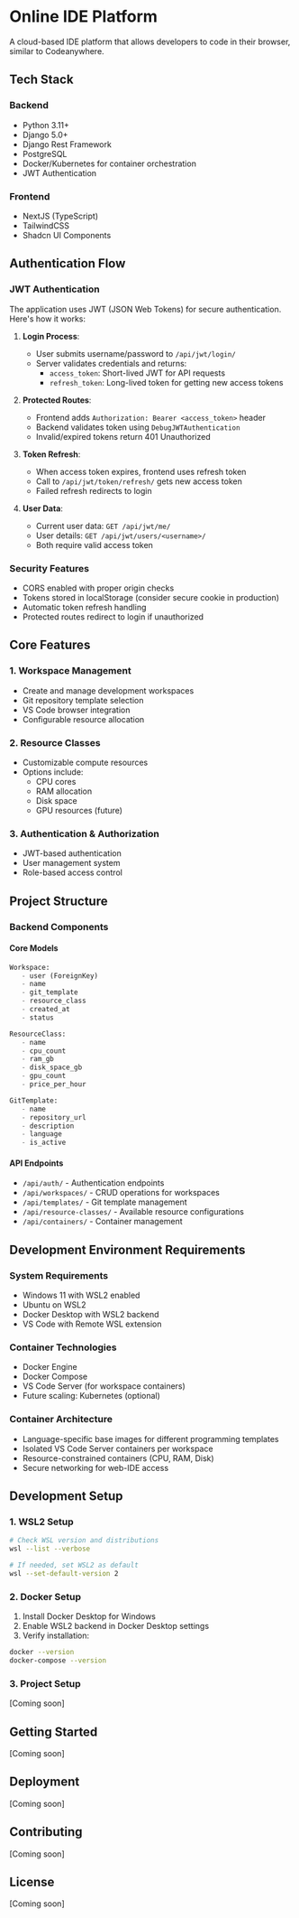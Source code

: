 # Online IDE Platform

A cloud-based IDE platform that allows developers to code in their browser, similar to Codeanywhere.

## Tech Stack

### Backend
- Python 3.11+
- Django 5.0+
- Django Rest Framework
- PostgreSQL
- Docker/Kubernetes for container orchestration
- JWT Authentication

### Frontend
- NextJS (TypeScript)
- TailwindCSS
- Shadcn UI Components

## Authentication Flow

### JWT Authentication

The application uses JWT (JSON Web Tokens) for secure authentication. Here's how it works:

1. **Login Process**:
   - User submits username/password to `/api/jwt/login/`
   - Server validates credentials and returns:
     - `access_token`: Short-lived JWT for API requests
     - `refresh_token`: Long-lived token for getting new access tokens

2. **Protected Routes**:
   - Frontend adds `Authorization: Bearer <access_token>` header
   - Backend validates token using `DebugJWTAuthentication`
   - Invalid/expired tokens return 401 Unauthorized

3. **Token Refresh**:
   - When access token expires, frontend uses refresh token
   - Call to `/api/jwt/token/refresh/` gets new access token
   - Failed refresh redirects to login

4. **User Data**:
   - Current user data: `GET /api/jwt/me/`
   - User details: `GET /api/jwt/users/<username>/`
   - Both require valid access token

### Security Features

- CORS enabled with proper origin checks
- Tokens stored in localStorage (consider secure cookie in production)
- Automatic token refresh handling
- Protected routes redirect to login if unauthorized

## Core Features

### 1. Workspace Management
- Create and manage development workspaces
- Git repository template selection
- VS Code browser integration
- Configurable resource allocation

### 2. Resource Classes
- Customizable compute resources
- Options include:
  - CPU cores
  - RAM allocation
  - Disk space
  - GPU resources (future)

### 3. Authentication & Authorization
- JWT-based authentication
- User management system
- Role-based access control

## Project Structure

### Backend Components

#### Core Models
```python
Workspace:
   - user (ForeignKey)
   - name
   - git_template
   - resource_class
   - created_at
   - status

ResourceClass:
   - name
   - cpu_count
   - ram_gb
   - disk_space_gb
   - gpu_count
   - price_per_hour

GitTemplate:
   - name
   - repository_url
   - description
   - language
   - is_active
```

#### API Endpoints
- `/api/auth/` - Authentication endpoints
- `/api/workspaces/` - CRUD operations for workspaces
- `/api/templates/` - Git template management
- `/api/resource-classes/` - Available resource configurations
- `/api/containers/` - Container management

## Development Environment Requirements

### System Requirements
- Windows 11 with WSL2 enabled
- Ubuntu on WSL2
- Docker Desktop with WSL2 backend
- VS Code with Remote WSL extension

### Container Technologies
- Docker Engine
- Docker Compose
- VS Code Server (for workspace containers)
- Future scaling: Kubernetes (optional)

### Container Architecture
- Language-specific base images for different programming templates
- Isolated VS Code Server containers per workspace
- Resource-constrained containers (CPU, RAM, Disk)
- Secure networking for web-IDE access

## Development Setup

### 1. WSL2 Setup
```bash
# Check WSL version and distributions
wsl --list --verbose

# If needed, set WSL2 as default
wsl --set-default-version 2
```

### 2. Docker Setup
1. Install Docker Desktop for Windows
2. Enable WSL2 backend in Docker Desktop settings
3. Verify installation:
```bash
docker --version
docker-compose --version
```

### 3. Project Setup
[Coming soon]

## Getting Started

[Coming soon]

## Deployment

[Coming soon]

## Contributing

[Coming soon]

## License

[Coming soon]
